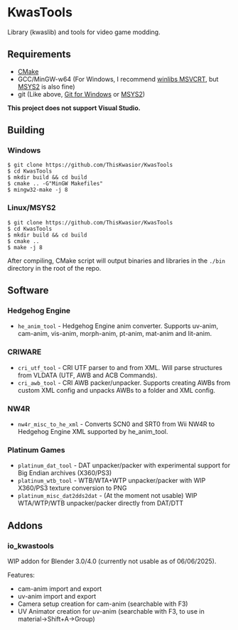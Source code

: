 # KwasTools
Library (kwaslib) and tools for video game modding.

## Requirements
* [CMake](https://cmake.org/)
* GCC/MinGW-w64 (For Windows, I recommend [winlibs MSVCRT](https://winlibs.com/), but [MSYS2](https://www.msys2.org/) is also fine)
* git (Like above, [Git for Windows](https://gitforwindows.org/) or [MSYS2](https://www.msys2.org/))

**This project does not support Visual Studio.**

## Building

### Windows
```
$ git clone https://github.com/ThisKwasior/KwasTools
$ cd KwasTools
$ mkdir build && cd build
$ cmake .. -G"MinGW Makefiles"
$ mingw32-make -j 8
```

### Linux/MSYS2
```
$ git clone https://github.com/ThisKwasior/KwasTools
$ cd KwasTools
$ mkdir build && cd build
$ cmake ..
$ make -j 8
```

After compiling, CMake script will output binaries and libraries in the `./bin` directory in the root of the repo.

## Software
### Hedgehog Engine
* `he_anim_tool` - Hedgehog Engine anim converter. Supports uv-anim, cam-anim, vis-anim, morph-anim, pt-anim, mat-anim and lit-anim.

### CRIWARE
* `cri_utf_tool` - CRI UTF parser to and from XML. Will parse structures from VLDATA (UTF, AWB and ACB Commands).
* `cri_awb_tool` - CRI AWB packer/unpacker. Supports creating AWBs from custom XML config and unpacks AWBs to a folder and XML config.

### NW4R
* `nw4r_misc_to_he_xml` - Converts SCN0 and SRT0 from Wii NW4R to Hedgehog Engine XML supported by he_anim_tool.

### Platinum Games
* `platinum_dat_tool` - DAT unpacker/packer with experimental support for Big Endian archives (X360/PS3)
* `platinum_wtb_tool` - WTB/WTA+WTP unpacker/packer with WIP X360/PS3 texture conversion to PNG
* `platinum_misc_dat2dds2dat` - (At the moment not usable) WIP WTA/WTP/WTB unpacker/packer directly from DAT/DTT

## Addons
### io_kwastools
WIP addon for Blender 3.0/4.0 (currently not usable as of 06/06/2025).

Features:
- cam-anim import and export
- uv-anim import and export
- Camera setup creation for cam-anim (searchable with F3)
- UV Animator creation for uv-anim (searchable with F3, to use in material->Shift+A->Group)

